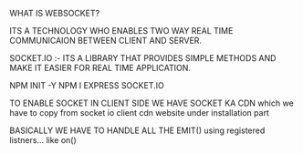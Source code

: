 WHAT IS WEBSOCKET?

ITS A TECHNOLOGY WHO ENABLES TWO WAY REAL TIME COMMUNICAION BETWEEN CLIENT AND SERVER.

SOCKET.IO :- ITS A LIBRARY THAT PROVIDES SIMPLE METHODS AND MAKE IT EASIER FOR REAL TIME APPLICATION.

NPM INIT -Y 
NPM I EXPRESS SOCKET.IO

TO ENABLE SOCKET IN CLIENT SIDE WE HAVE SOCKET KA CDN
which we have to copy from socket io client cdn website under installation part

BASICALLY WE HAVE TO HANDLE ALL THE EMIT() using registered listners... like on()

